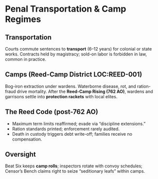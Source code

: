 # Penal Transportation & Camp Regimes

## Transportation
Courts commute sentences to **transport** (6–12 years) for colonial or state works. Contracts held by magistracy; sold-on labor is forbidden in law, common in practice.

## Camps (Reed-Camp District LOC:REED-001)
Bog-iron extraction under wardens. Waterborne disease, rot, and ration-fraud drive mortality. After the **Reed-Camp Rising (762 AO)**, wardens and garrisons settle into **protection rackets** with local elites.

## The Reed Code (post-762 AO)
- Maximum term limits reaffirmed; evade via “discipline extensions.”  
- Ration standards printed; enforcement rarely audited.  
- Death in custody triggers debt write-off; families receive no compensation.

## Oversight
Beat Six keeps **camp rolls**; inspectors rotate with convoy schedules; Censor’s Bench claims right to seize “seditionary leafs” within camps.
